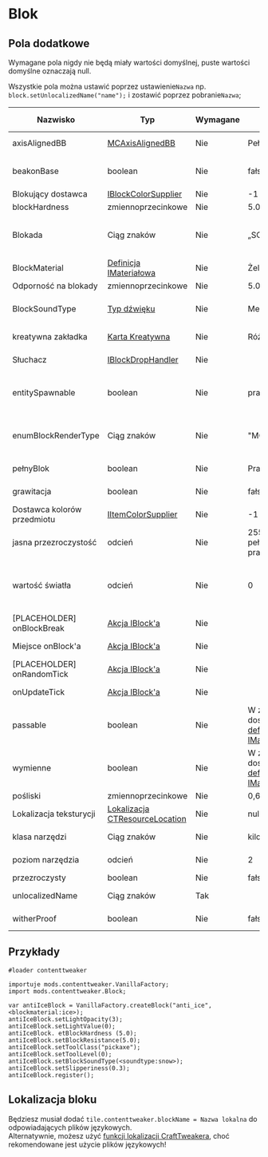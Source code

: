 # Blok

## Pola dodatkowe

Wymagane pola nigdy nie będą miały wartości domyślnej, puste wartości domyślne oznaczają null.

Wszystkie pola można ustawić poprzez ustawienie`Nazwa` np. `block.setUnlocalizedName("name");` i zostawić poprzez pobranie`Nazwa`;

| Nazwisko                    | Typ                                                                                                       | Wymagane | Wartość domyślna                                                                                                            | Uwagi                                                                                                        |
| --------------------------- | --------------------------------------------------------------------------------------------------------- | -------- | --------------------------------------------------------------------------------------------------------------------------- | ------------------------------------------------------------------------------------------------------------ |
| axisAlignedBB               | [MCAxisAlignedBB](/Mods/ContentTweaker/Vanilla/Types/Block/MCAxisAlignedBB/)                              | Nie      | Pełny blok                                                                                                                  | Pozwala ustawić pole graniczne bloku                                                                         |
| beakonBase                  | boolean                                                                                                   | Nie      | fałszywy                                                                                                                    | Czy ten blok może być używany jako część bazy nadajnika?                                                     |
| Blokujący dostawca          | [IBlockColorSupplier](/Mods/ContentTweaker/Vanilla/Advanced_Functionality/Functions/IBlockColorSupplier/) | Nie      | -1 jako kolor                                                                                                               | Kolor bloku                                                                                                  |
| blockHardness               | zmiennoprzecinkowe                                                                                        | Nie      | 5.0                                                                                                                         | Jak długo trwa złamanie                                                                                      |
| Blokada                     | Ciąg znaków                                                                                               | Nie      | „SOLID”                                                                                                                     | "SOLID", "CUTOUT_MIPPED", "CUTOUT", "TRANSLUCENT"                                                            |
| BlockMaterial               | [Definicja IMateriałowa](/Mods/ContentTweaker/Vanilla/Types/Block/IMaterialDefinition/)                   | Nie      | Żelazo                                                                                                                      | Podstawowy materiał Block'a                                                                                  |
| Odporność na blokady        | zmiennoprzecinkowe                                                                                        | Nie      | 5.0                                                                                                                         | Odporność na wybuch                                                                                          |
| BlockSoundType              | [Typ dźwięku](/Mods/ContentTweaker/Vanilla/Types/Sound/ISoundTypeDefinition/)                             | Nie      | Metale                                                                                                                      | Typ dźwięku Block'a (określa rzeczy takie jak dźwięk niszczący)                                              |
| kreatywna zakładka          | [Karta Kreatywna](/Mods/ContentTweaker/Vanilla/Creatable_Content/Creative_Tab/)                           | Nie      | Różne                                                                                                                       | Karta Kreatywna pojawi się w                                                                                 |
| Słuchacz                    | [IBlockDropHandler](/Mods/ContentTweaker/Vanilla/Advanced_Functionality/Functions/IBlockDropHandler/)     | Nie      |                                                                                                                             | Karta Kreatywna pojawi się w                                                                                 |
| entitySpawnable             | boolean                                                                                                   | Nie      | prawda                                                                                                                      | Może być użyty, aby zapobiec pojawieniu się jakichkolwiek obiektów na tym bloku                              |
| enumBlockRenderType         | Ciąg znaków                                                                                               | Nie      | "MODEL"                                                                                                                     | "INVISIBLE", "LIQUID", "ENTITYBLOCK_ANIMATED", "MODEL" → Ustawia sposób renderowania bloku                   |
| pełnyBlok                   | boolean                                                                                                   | Nie      | Prawda                                                                                                                      | Używane do obliczeń renderowania i oświetlenia                                                               |
| grawitacja                  | boolean                                                                                                   | Nie      | fałszywy                                                                                                                    | Czy ten blok ma wpływ na grawitację                                                                          |
| Dostawca kolorów przedmiotu | [IItemColorSupplier](/Mods/ContentTweaker/Vanilla/Advanced_Functionality/Functions/IItemColorSupplier/)   | Nie      | -1 jako kolor                                                                                                               | Kolor bloku, gdy znajduje się w formularzu przedmiotu                                                        |
| jasna przezroczystość       | odcień                                                                                                    | Nie      | 255 jeśli pełnoBlok jest prawdą lub 0                                                                                       | Światło przechodzi przez                                                                                     |
| wartość światła             | odcień                                                                                                    | Nie      | 0                                                                                                                           | Poziom oświetlenia bloku waha się od 0-1. W celu określenia wartości końcowej wartość tę mnoży się przez 15. |
| [PLACEHOLDER] onBlockBreak  | [Akcja IBlock'a](/Mods/ContentTweaker/Vanilla/Advanced_Functionality/Functions/IBlockAction/)             | Nie      |                                                                                                                             | Zadzwonione, gdy blok jest uszkodzony.                                                                       |
| Miejsce onBlock'a           | [Akcja IBlock'a](/Mods/ContentTweaker/Vanilla/Advanced_Functionality/Functions/IBlockAction/)             | Nie      |                                                                                                                             | Zadzwonione, gdy blok jest umieszczony.                                                                      |
| [PLACEHOLDER] onRandomTick  | [Akcja IBlock'a](/Mods/ContentTweaker/Vanilla/Advanced_Functionality/Functions/IBlockAction/)             | Nie      |                                                                                                                             | Zadzwoniono na losowym wydarzeniu.                                                                           |
| onUpdateTick                | [Akcja IBlock'a](/Mods/ContentTweaker/Vanilla/Advanced_Functionality/Functions/IBlockAction/)             | Nie      |                                                                                                                             | Zadzwonione, gdy blok otrzyma aktualizację bloku.                                                            |
| passable                    | boolean                                                                                                   | Nie      | W zależności od dostarczonej [definicji IMaterialDefinition](/Mods/ContentTweaker/Vanilla/Types/Block/IMaterialDefinition/) | Czy gracze mogą przejść przez ten blok?                                                                      |
| wymienne                    | boolean                                                                                                   | Nie      | W zależności od dostarczonej [definicji IMaterialDefinition](/Mods/ContentTweaker/Vanilla/Types/Block/IMaterialDefinition/) | Czy ten blok może być zastąpiony innym blokiem?                                                              |
| pośliski                    | zmiennoprzecinkowe                                                                                        | Nie      | 0,6f                                                                                                                        | Lodowe bloki to 0,98f                                                                                        |
| Lokalizacja teksturycji     | [Lokalizacja CTResourceLocation](/Mods/ContentTweaker/Vanilla/Types/Resources/CTResourceLocation/)        | Nie      | null                                                                                                                        | Lokalizacja zasobów bloku, używana dla tekstur itp.                                                          |
| klasa narzędzi              | Ciąg znaków                                                                                               | Nie      | kilof                                                                                                                       | Narzędzie wymagane do przerwania bloku                                                                       |
| poziom narzędzia            | odcień                                                                                                    | Nie      | 2                                                                                                                           | Poziom narzędzia wymagany do przerwania bloku                                                                |
| przezroczysty               | boolean                                                                                                   | Nie      | fałszywy                                                                                                                    | Przegląda przez                                                                                              |
| unlocalizedName             | Ciąg znaków                                                                                               | Tak      |                                                                                                                             | Nazwa, powinna być wszystkimi małymi literami                                                                |
| witherProof                 | boolean                                                                                                   | Nie      | fałszywy                                                                                                                    | Można zniszczyć ten blok przez Withera                                                                       |

## Przykłady

```zenscript
#loader contenttweaker

importuje mods.contenttweaker.VanillaFactory;
import mods.contenttweaker.Block;

var antiIceBlock = VanillaFactory.createBlock("anti_ice", <blockmaterial:ice>);
antiIceBlock.setLightOpacity(3);
antiIceBlock.setLightValue(0);
antiIceBlock. etBlockHardness (5.0);
antiIceBlock.setBlockResistance(5.0);
antiIceBlock.setToolClass("pickaxe");
antiIceBlock.setToolLevel(0);
antiIceBlock.setBlockSoundType(<soundtype:snow>);
antiIceBlock.setSlipperiness(0.3);
antiIceBlock.register();
```

## Lokalizacja bloku

Będziesz musiał dodać `tile.contenttweaker.blockName = Nazwa lokalna` do odpowiadających plików językowych.  
Alternatywnie, możesz użyć [funkcji lokalizacji CraftTweakera](/Vanilla/Game/IGame/), choć rekomendowane jest użycie plików językowych!